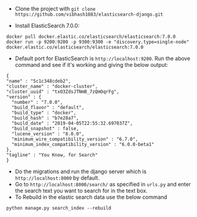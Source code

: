   * Clone the project with ```git clone https://github.com/vibhash1083/elasticsearch-django.git```

  * Install ElasticSearch 7.0.0:
```
docker pull docker.elastic.co/elasticsearch/elasticsearch:7.0.0
docker run -p 9200:9200 -p 9300:9300 -e "discovery.type=single-node" docker.elastic.co/elasticsearch/elasticsearch:7.0.0
```
  * Default port for ElasticSearch is ```http://localhost:9200```. Run the above command and see if it's working and giving the below output:
  ```
  {
  "name" : "5c1c348cdeb2",
  "cluster_name" : "docker-cluster",
  "cluster_uuid" : "txO3ZdsJTNmB_7zQmOqrFg",
  "version" : {
    "number" : "7.0.0",
    "build_flavor" : "default",
    "build_type" : "docker",
    "build_hash" : "b7e28a7",
    "build_date" : "2019-04-05T22:55:32.697037Z",
    "build_snapshot" : false,
    "lucene_version" : "8.0.0",
    "minimum_wire_compatibility_version" : "6.7.0",
    "minimum_index_compatibility_version" : "6.0.0-beta1"
  },
  "tagline" : "You Know, for Search"
}
  ```
  * Do the migrations and run the django server which is ```http://localhost:8000``` by default.
  * Go to ```http://localhost:8000/search/``` as specified in ```urls.py``` and enter the search text you want to search for in the text box.
  * To Rebuild in the elastic search data use the below command
```
python manage.py search_index --rebuild
```
